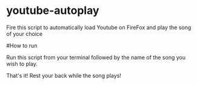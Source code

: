 # youtube-autoplay
Fire this script to automatically load Youtube on FireFox and play the song of your choice

#How to run

Run this script from your terminal followed by the name of the song you wish to play.

That's it! Rest your back while the song plays!


